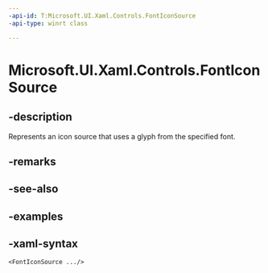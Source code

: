 ```yaml
---
-api-id: T:Microsoft.UI.Xaml.Controls.FontIconSource
-api-type: winrt class

---
```

<!-- Class syntax.
public class FontIconSource : IconSource, IconSource
-->

# Microsoft.UI.Xaml.Controls.FontIconSource


## -description

Represents an icon source that uses a glyph from the specified font.


## -remarks


## -see-also


## -examples


## -xaml-syntax

```xaml
<FontIconSource .../>
```


